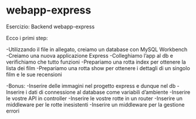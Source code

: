 # webapp-express
Esercizio: Backend webapp-express

Ecco i primi step:

-Utilizzando il file in allegato, creiamo un database con MySQL Workbench
-Creiamo una nuova applicazione Express
-Colleghiamo l’app al db e verifichiamo che tutto funzioni
-Prepariamo una rotta index per ottenere la lista dei film
-Prepariamo una rotta show per ottenere i dettagli di un singolo film e le sue recensioni

-Bonus:
-Inserire delle immagini nel progetto express e dunque nel db
-Inserire i dati di connessione al database come variabili d’ambiente
-Inserire le vostre API in controller
-Inserire le vostre rotte in un router
-Inserire un middleware per le rotte inesistenti
-Inserire un middleware per la gestione errori

